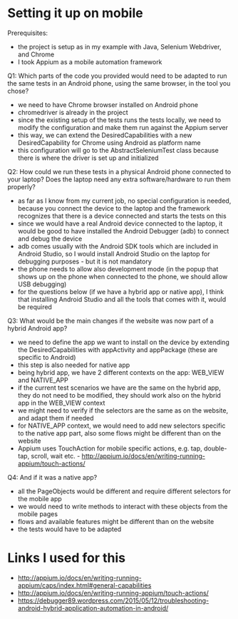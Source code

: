 # Setting it up on mobile

Prerequisites:
* the project is setup as in my example with Java, Selenium Webdriver, and Chrome
* I took Appium as a mobile automation framework 

Q1: Which parts of the code you provided would need to be adapted to run the same tests in an Android phone, using the same browser, in the tool you chose?

* we need to have Chrome browser installed on Android phone 
* chromedriver is already in the project
* since the existing setup of the tests runs the tests locally, we need to modify the configuration and make them run against the Appium server 
* this way, we can extend the DesiredCapabilities with a new DesiredCapability for Chrome using Android as platform name 
* this configuration will go to the AbstractSeleniumTest class because there is where the driver is set up and initialized 

Q2: How could we run these tests in a physical Android phone connected to your laptop? Does the laptop need any extra software/hardware to run them properly?

* as far as I know from my current job, no special configuration is needed, because you connect the device to the laptop and the framework recognizes that there is a device connected and starts the tests on this
* since we would have a real Android device connected to the laptop, it would be good to have installed the Android Debugger (adb) to connect and debug the device 
* adb comes usually with the Android SDK tools which are included in Android Studio, so I would install Android Studio on the laptop for debugging purposes - but it is not mandatory 
* the phone needs to allow also development mode (in the popup that shows up on the phone when connected to the phone, we should allow USB debugging) 
* for the questions below (if we have a hybrid app or native app), I think that installing Android Studio and all the tools that comes with it, would be required 

Q3: What would be the main changes if the website was now part of a hybrid Android app?

* we need to define the app we want to install on the device by extending the DesiredCapabilities with appActivity and appPackage (these are specific to Android) 
* this step is also needed for native app
* being hybrid app, we have 2 different contexts on the app: WEB_VIEW and NATIVE_APP 
* if the current test scenarios we have are the same on the hybrid app, they do not need to be modified, they should work also on the hybrid app in the WEB_VIEW context 
* we might need to verify if the selectors are the same as on the website, and adapt them if needed
* for NATIVE_APP context, we would need to add new selectors specific to the native app part, also some flows might be different than on the website 
* Appium uses TouchAction for mobile specific actions, e.g. tap, double-tap, scroll, wait etc. - http://appium.io/docs/en/writing-running-appium/touch-actions/ 

Q4: And if it was a native app?

* all the PageObjects would be different and require different selectors for the mobile app 
* we would need to write methods to interact with these objects from the mobile pages 
* flows and available features might be different than on the website 
* the tests would have to be adapted 

# Links I used for this

* http://appium.io/docs/en/writing-running-appium/caps/index.html#general-capabilities
* http://appium.io/docs/en/writing-running-appium/touch-actions/
* https://debugger89.wordpress.com/2015/05/12/troubleshooting-android-hybrid-application-automation-in-android/

